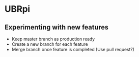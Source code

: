 # UBRpi

## Experimenting with new features
- Keep master branch as production ready
- Create a new branch for each feature
- Merge branch once feature is completed (Use pull request?)
